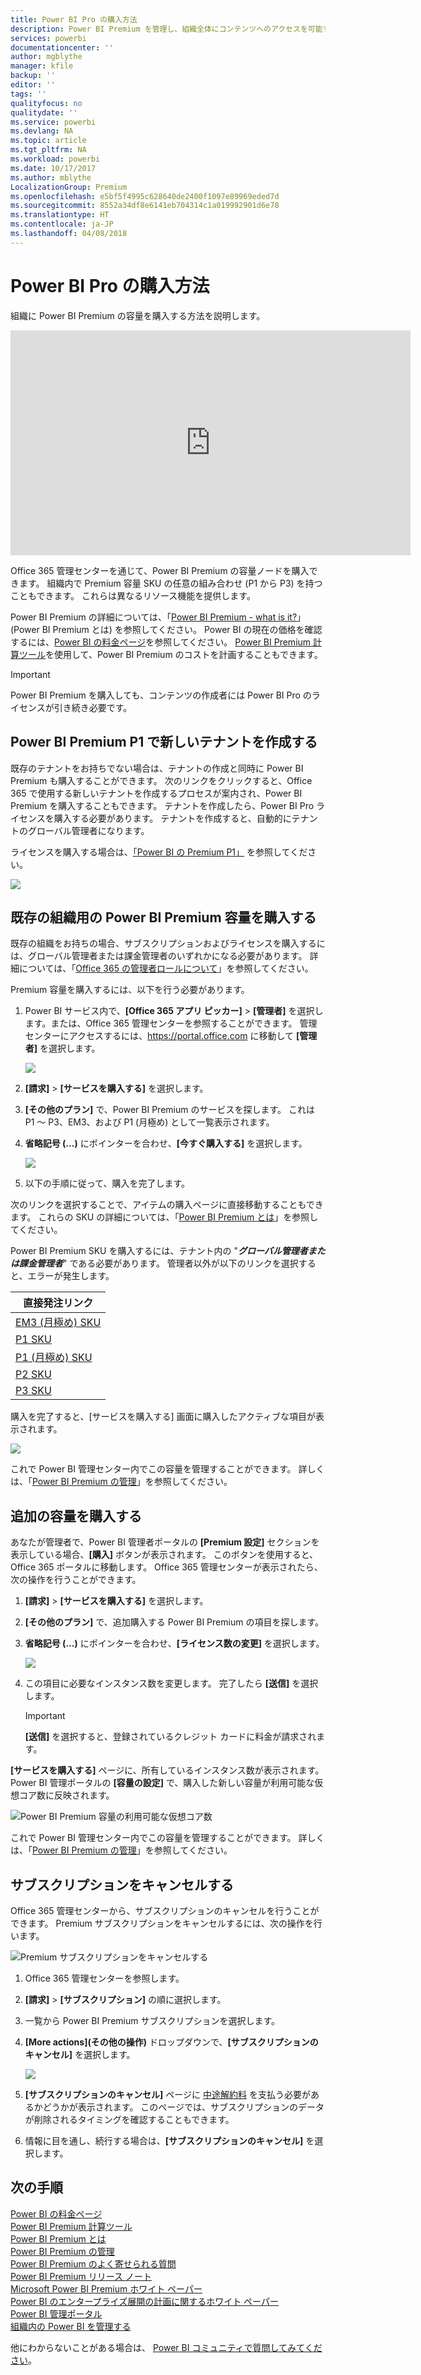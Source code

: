 ```yaml
---
title: Power BI Pro の購入方法
description: Power BI Premium を管理し、組織全体にコンテンツへのアクセスを可能する方法について説明します。
services: powerbi
documentationcenter: ''
author: mgblythe
manager: kfile
backup: ''
editor: ''
tags: ''
qualityfocus: no
qualitydate: ''
ms.service: powerbi
ms.devlang: NA
ms.topic: article
ms.tgt_pltfrm: NA
ms.workload: powerbi
ms.date: 10/17/2017
ms.author: mblythe
LocalizationGroup: Premium
ms.openlocfilehash: e5bf5f4995c628640de2400f1097e89969eded7d
ms.sourcegitcommit: 8552a34df8e6141eb704314c1a019992901d6e78
ms.translationtype: HT
ms.contentlocale: ja-JP
ms.lasthandoff: 04/08/2018
---
```

# <a name="how-to-purchase-power-bi-premium"></a>Power BI Pro の購入方法
組織に Power BI Premium の容量を購入する方法を説明します。

<iframe width="640" height="360" src="https://www.youtube.com/embed/NkvYs5Qp4iA?rel=0&amp;showinfo=0" frameborder="0" allowfullscreen></iframe>

Office 365 管理センターを通じて、Power BI Premium の容量ノードを購入できます。 組織内で Premium 容量 SKU の任意の組み合わせ (P1 から P3) を持つこともできます。 これらは異なるリソース機能を提供します。

Power BI Premium の詳細については、「[Power BI Premium - what is it?](service-premium.md)」 (Power BI Premium とは) を参照してください。 Power BI の現在の価格を確認するには、[Power BI の料金ページ](https://powerbi.microsoft.com/pricing/)を参照してください。 [Power BI Premium 計算ツール](https://powerbi.microsoft.com/calculator/)を使用して、Power BI Premium のコストを計画することもできます。

> [!IMPORTANT]
> Power BI Premium を購入しても、コンテンツの作成者には Power BI Pro のライセンスが引き続き必要です。
> 
> 

## <a name="create-a-new-tenant-with-power-bi-premium-p1"></a>Power BI Premium P1 で新しいテナントを作成する
既存のテナントをお持ちでない場合は、テナントの作成と同時に Power BI Premium も購入することができます。 次のリンクをクリックすると、Office 365 で使用する新しいテナントを作成するプロセスが案内され、Power BI Premium を購入することもできます。 テナントを作成したら、Power BI Pro ライセンスを購入する必要があります。 テナントを作成すると、自動的にテナントのグローバル管理者になります。

ライセンスを購入する場合は、[「Power BI の Premium P1」](https://signup.microsoft.com/Signup?OfferId=b3ec5615-cc11-48de-967d-8d79f7cb0af1) を参照してください。

![](media/service-admin-premium-purchase/premium-purchase-with-tenant.png)

## <a name="purchase-a-power-bi-premium-capacity-for-an-existing-organization"></a>既存の組織用の Power BI Premium 容量を購入する
既存の組織をお持ちの場合、サブスクリプションおよびライセンスを購入するには、グローバル管理者または課金管理者のいずれかになる必要があります。 詳細については、「[Office 365 の管理者ロールについて](https://support.office.com/article/About-Office-365-admin-roles-da585eea-f576-4f55-a1e0-87090b6aaa9d)」を参照してください。

Premium 容量を購入するには、以下を行う必要があります。

1. Power BI サービス内で、**[Office 365 アプリ ピッカー]** > **[管理者]** を選択します。または、Office 365 管理センターを参照することができます。 管理センターにアクセスするには、https://portal.office.com に移動して **[管理者]** を選択します。
   
    ![](media/service-admin-premium-purchase/o365-app-picker.png)
2. **[請求]** > **[サービスを購入する]** を選択します。
3. **[その他のプラン]** で、Power BI Premium のサービスを探します。 これは P1 ～ P3、EM3、および P1 (月極め) として一覧表示されます。
4. **省略記号 (...)** にポインターを合わせ、**[今すぐ購入する]** を選択します。
   
    ![](media/service-admin-premium-purchase/premium-purchase.png)
5. 以下の手順に従って、購入を完了します。

次のリンクを選択することで、アイテムの購入ページに直接移動することもできます。 これらの SKU の詳細については、「[Power BI Premium とは](service-premium.md#premiumskus)」を参照してください。

Power BI Premium SKU を購入するには、テナント内の "***グローバル管理者または課金管理者***" である必要があります。 管理者以外が以下のリンクを選択すると、エラーが発生します。

| 直接発注リンク |
| --- |
| [EM3 (月極め) SKU](https://portal.office.com/commerce/completeorder.aspx?OfferId=4004702D-749C-4F74-BF47-3048F1833780&adminportal=1) |
| [P1 SKU](https://portal.office.com/commerce/completeorder.aspx?OfferId=b3ec5615-cc11-48de-967d-8d79f7cb0af1&adminportal=1) |
| [P1 (月極め) SKU](https://portal.office.com/commerce/completeorder.aspx?OfferId=E4C8EDD3-74A1-4D42-A738-C647972FBE81&adminportal=1) |
| [P2 SKU](https://portal.office.com/commerce/completeorder.aspx?OfferId=062F2AA7-B4BC-4B0E-980F-2072102D8605&adminportal=1) |
| [P3 SKU](https://portal.office.com/commerce/completeorder.aspx?OfferId=40c7d673-375c-42a1-84ca-f993a524fed0&adminportal=1) |

購入を完了すると、[サービスを購入する] 画面に購入したアクティブな項目が表示されます。

![](media/service-admin-premium-purchase/premium-purchased.png)

これで Power BI 管理センター内でこの容量を管理することができます。 詳しくは、「[Power BI Premium の管理](service-admin-premium-manage.md)」を参照してください。

## <a name="purchase-more-capacities"></a>追加の容量を購入する
あなたが管理者で、Power BI 管理者ポータルの **[Premium 設定]** セクションを表示している場合、**[購入]** ボタンが表示されます。 このボタンを使用すると、Office 365 ポータルに移動します。 Office 365 管理センターが表示されたら、次の操作を行うことができます。

1. **[請求]** > **[サービスを購入する]** を選択します。
2. **[その他のプラン]** で、追加購入する Power BI Premium の項目を探します。
3. **省略記号 (...)** にポインターを合わせ、**[ライセンス数の変更]** を選択します。
   
    ![](media/service-admin-premium-purchase/premium-purchase-more.png)
4. この項目に必要なインスタンス数を変更します。 完了したら **[送信]** を選択します。
   
   > [!IMPORTANT]
   > **[送信]** を選択すると、登録されているクレジット カードに料金が請求されます。
   > 
   > 

**[サービスを購入する]** ページに、所有しているインスタンス数が表示されます。 Power BI 管理ポータルの **[容量の設定]** で、購入した新しい容量が利用可能な仮想コア数に反映されます。

![Power BI Premium 容量の利用可能な仮想コア数](media/service-admin-premium-purchase/premium-capacities.png)

これで Power BI 管理センター内でこの容量を管理することができます。 詳しくは、「[Power BI Premium の管理](service-admin-premium-manage.md)」を参照してください。

## <a name="cancel-your-subscription"></a>サブスクリプションをキャンセルする
Office 365 管理センターから、サブスクリプションのキャンセルを行うことができます。 Premium サブスクリプションをキャンセルするには、次の操作を行います。

![](media/service-admin-premium-purchase/premium-cancel-subscription.png "Premium サブスクリプションをキャンセルする")

1. Office 365 管理センターを参照します。
2. **[請求]** > **[サブスクリプション]** の順に選択します。
3. 一覧から Power BI Premium サブスクリプションを選択します。
4. **[More actions]\(その他の操作)** ドロップダウンで、**[サブスクリプションのキャンセル]** を選択します。
   
    ![](media/service-admin-premium-purchase/o365-more-actions.png)
5. **[サブスクリプションのキャンセル]** ページに [中途解約料](https://support.office.com/article/early-termination-fees-6487d4de-401a-466f-8bc3-c0beb5cc40d3) を支払う必要があるかどうかが表示されます。 このページでは、サブスクリプションのデータが削除されるタイミングを確認することもできます。
6. 情報に目を通し、続行する場合は、**[サブスクリプションのキャンセル]** を選択します。

## <a name="next-steps"></a>次の手順
[Power BI の料金ページ](https://powerbi.microsoft.com/pricing/)  
[Power BI Premium 計算ツール](https://powerbi.microsoft.com/calculator/)  
[Power BI Premium とは](service-premium.md)  
[Power BI Premium の管理](service-admin-premium-manage.md)  
[Power BI Premium のよく寄せられる質問](service-premium-faq.md)  
[Power BI Premium リリース ノート](service-premium-release-notes.md)  
[Microsoft Power BI Premium ホワイト ペーパー](https://aka.ms/pbipremiumwhitepaper)  
[Power BI のエンタープライズ展開の計画に関するホワイト ペーパー](https://aka.ms/pbienterprisedeploy)  
[Power BI 管理ポータル](service-admin-portal.md)  
[組織内の Power BI を管理する](service-admin-administering-power-bi-in-your-organization.md)  

他にわからないことがある場合は、 [Power BI コミュニティで質問してみてください](http://community.powerbi.com/)。

